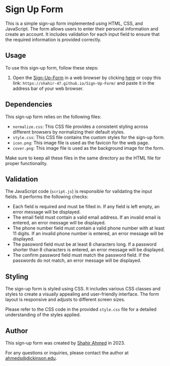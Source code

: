 # Sign Up Form

This is a simple sign-up form implemented using HTML, CSS, and JavaScript. The form allows users to enter their personal information and create an account. It includes validation for each input field to ensure that the required information is provided correctly.

## Usage

To use this sign-up form, follow these steps:

1. Open the [Sign-Up-Form](https://shahir-47.github.io/Etch-a-Sketch/) in a web browser by clicking [here](https://shahir-47.github.io/Sign-Up-Form/) or copy this link: `https://shahir-47.github.io/Sign-Up-Form/` and paste it in the address bar of your web browser.

## Dependencies

This sign-up form relies on the following files:

- `normalize.css`: This CSS file provides a consistent styling across different browsers by normalizing their default styles.
- `style.css`: This CSS file contains the custom styles for the sign-up form.
- `icon.png`: This image file is used as the favicon for the web page.
- `cover.png`: This image file is used as the background image for the form.

Make sure to keep all these files in the same directory as the HTML file for proper functionality.

## Validation

The JavaScript code (`script.js`) is responsible for validating the input fields. It performs the following checks:

- Each field is required and must be filled in. If any field is left empty, an error message will be displayed.
- The email field must contain a valid email address. If an invalid email is entered, an error message will be displayed.
- The phone number field must contain a valid phone number with at least 11 digits. If an invalid phone number is entered, an error message will be displayed.
- The password field must be at least 8 characters long. If a password shorter than 8 characters is entered, an error message will be displayed.
- The confirm password field must match the password field. If the passwords do not match, an error message will be displayed.

## Styling

The sign-up form is styled using CSS. It includes various CSS classes and styles to create a visually appealing and user-friendly interface. The form layout is responsive and adjusts to different screen sizes.

Please refer to the CSS code in the provided `style.css` file for a detailed understanding of the styles applied.

## Author

This sign-up form was created by [Shahir Ahmed](https://github.com/shahir-47) in 2023.

For any questions or inquiries, please contact the author at [ahmeds@dickinson.edu](ahmeds@dickinson.edu).
